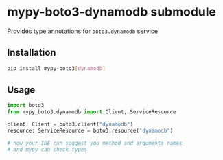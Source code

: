 # mypy-boto3-dynamodb submodule

Provides type annotations for `boto3.dynamodb` service

## Installation

```bash
pip install mypy-boto3[dynamodb]
```

## Usage

```python
import boto3
from mypy_boto3.dynamodb import Client, ServiceResource

client: Client = boto3.client("dynamodb")
resource: ServiceResource = boto3.resource("dynamodb")

# now your IDE can suggest you method and arguments names
# and mypy can check types
```

